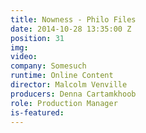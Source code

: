 ```yaml
---
title: Nowness - Philo Files
date: 2014-10-28 13:35:00 Z
position: 31
img: 
video: 
company: Somesuch
runtime: Online Content
director: Malcolm Venville
producers: Denna Cartamkhoob
role: Production Manager
is-featured: 
---
```


